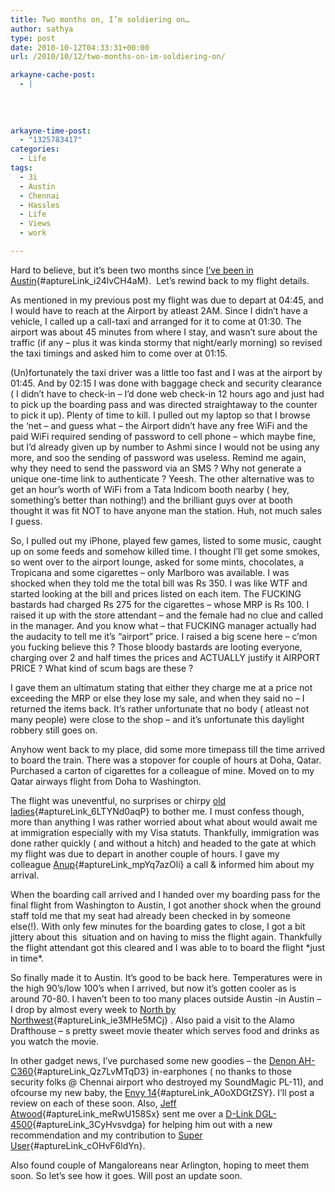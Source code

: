 ```yaml
---
title: Two months on, I’m soldiering on…
author: sathya
type: post
date: 2010-10-12T04:33:31+00:00
url: /2010/10/12/two-months-on-im-soldiering-on/

arkayne-cache-post:
  - |
    
    
    
    
arkayne-time-post:
  - "1325783417"
categories:
  - Life
tags:
  - 3i
  - Austin
  - Chennai
  - Hassles
  - Life
  - Views
  - work

---
```

Hard to believe, but it&#8217;s been two months since [I&#8217;ve been in Austin][1]{#aptureLink_i24lvCH4aM}.  Let&#8217;s rewind back to my flight details.

As mentioned in my previous post my flight was due to depart at 04:45, and I would have to reach at the Airport by atleast 2AM. Since I didn&#8217;t have a vehicle, I called up a call-taxi and arranged for it to come at 01:30. The airport was about 45 minutes from where I stay, and wasn&#8217;t sure about the traffic (if any &#8211; plus it was kinda stormy that night/early morning) so revised the taxi timings and asked him to come over at 01:15.

<!--more-->

(Un)fortunately the taxi driver was a little too fast and I was at the airport by 01:45. And by 02:15 I was done with baggage check and security clearance ( I didn&#8217;t have to check-in &#8211; I&#8217;d done web check-in 12 hours ago and just had to pick up the boarding pass and was directed straightaway to the counter to pick it up). Plenty of time to kill. I pulled out my laptop so that I browse the &#8216;net &#8211; and guess what &#8211; the Airport didn&#8217;t have any free WiFi and the paid WiFi required sending of password to cell phone &#8211; which maybe fine, but I&#8217;d already given up by number to Ashmi since I would not be using any more, and soo the sending of password was useless. Remind me again, why they need to send the password via an SMS ? Why not generate a unique one-time link to authenticate ? Yeesh. The other alternative was to get an hour&#8217;s worth of WiFi from a Tata Indicom booth nearby ( hey, something&#8217;s better than nothing!) and the brilliant guys over at booth thought it was fit NOT to have anyone man the station. Huh, not much sales I guess.

So, I pulled out my iPhone, played few games, listed to some music, caught up on some feeds and somehow killed time. I thought I&#8217;ll get some smokes, so went over to the airport lounge, asked for some mints, chocolates, a Tropicana and some cigarettes &#8211; only Marlboro was available. I was shocked when they told me the total bill was Rs 350. I was like WTF and started looking at the bill and prices listed on each item. The FUCKING bastards had charged Rs 275 for the cigarettes &#8211; whose MRP is Rs 100. I raised it up with the store attendant &#8211; and the female had no clue and called in the manager. And you know what &#8211; that FUCKING manager actually had the audacity to tell me it&#8217;s &#8220;airport&#8221; price. I raised a big scene here &#8211; c&#8217;mon you fucking believe this ? Those bloody bastards are looting everyone, charging over 2 and half times the prices and ACTUALLY justify it AIRPORT PRICE ? What kind of scum bags are these ?

I gave them an ultimatum stating that either they charge me at a price not exceeding the MRP or else they lose my sale, and when they said no &#8211; I returned the items back. It&#8217;s rather unfortunate that no body ( atleast not many people) were close to the shop &#8211; and it&#8217;s unfortunate this daylight robbery still goes on.

Anyhow went back to my place, did some more timepass till the time arrived to board the train. There was a stopover for couple of hours at Doha, Qatar. Purchased a carton of cigarettes for a colleague of mine. Moved on to my Qatar airways flight from Doha to Washington.

The flight was uneventful, no surprises or chirpy [old ladies][2]{#aptureLink_6LTYNd0aqP} to bother me. I must confess though, more than anything I was rather worried about what about would await me at immigration especially with my Visa statuts. Thankfully, immigration was done rather quickly ( and without a hitch) and headed to the gate at which my flight was due to depart in another couple of hours. I gave my colleague [Anup][3]{#aptureLink_mpYq7azOli} a call & informed him about my arrival.

When the boarding call arrived and I handed over my boarding pass for the final flight from Washington to Austin, I got another shock when the ground staff told me that my seat had already been checked in by someone else(!). With only few minutes for the boarding gates to close, I got a bit jittery about this  situation and on having to miss the flight again. Thankfully the flight attendant got this cleared and I was able to to board the flight \*just in time\*.

So finally made it to Austin. It&#8217;s good to be back here. Temperatures were in the high 90&#8217;s/low 100&#8217;s when I arrived, but now it&#8217;s gotten cooler as is around 70-80. I haven&#8217;t been to too many places outside Austin -in Austin &#8211; I drop by almost every week to [North by Northwest][4]{#aptureLink_ie3MHe5MCj} . Also paid a visit to the Alamo Drafthouse &#8211; s pretty sweet movie theater which serves food and drinks as you watch the movie.

In other gadget news, I&#8217;ve purchased some new goodies &#8211; the [Denon AH-C360][5]{#aptureLink_Qz7LvMTqD3} in-earphones ( no thanks to those security folks @ Chennai airport who destroyed my SoundMagic PL-11), and ofcourse my new baby, the [Envy 14][6]{#aptureLink_A0oXDGtZSY}. I&#8217;ll post a review on each of these soon. Also, [Jeff Atwood][7]{#aptureLink_meRwU158Sx} sent me over a [D-Link DGL-4500][8]{#aptureLink_3CyHvsvdga} for helping him out with a new recommendation and my contribution to [Super User][9]{#aptureLink_cOHvF6ldYn}.

Also found couple of Mangaloreans near Arlington, hoping to meet them soon. So let&#8217;s see how it goes. Will post an update soon.

 [1]: http://sathyabh.at/2010/08/08/heading-back-to-austin/
 [2]: http://sathyabh.at/2008/11/22/experience-of-a-lifetime-the-mumbai-austin-flight/
 [3]: http://www.anuppimpalkhare.com/
 [4]: http://sathyabh.at/2008/12/21/a-visit-to-north-by-northwest/
 [5]: http://post.sathyabh.at/my-new-denon-ah-c360-is-here
 [6]: http://www.flickr.com/photos/sathyabhat/tags/envy/
 [7]: http://codinghorror.com
 [8]: http://post.sathyabh.at/yaaaay-the-d-link-dgl-4500-sent-by-codinghorr
 [9]: http://superuser.com/users/4377/sathya
